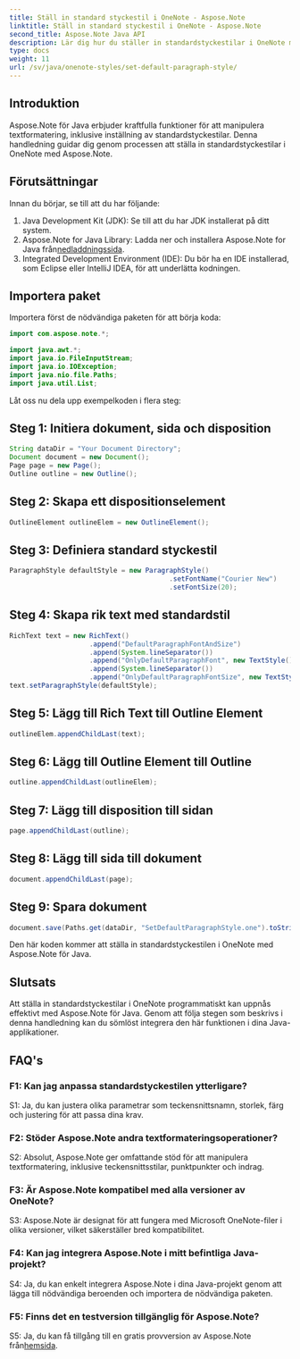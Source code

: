 ```yaml
---
title: Ställ in standard styckestil i OneNote - Aspose.Note
linktitle: Ställ in standard styckestil i OneNote - Aspose.Note
second_title: Aspose.Note Java API
description: Lär dig hur du ställer in standardstyckestilar i OneNote med Aspose.Note för Java. Följ vår steg-för-steg-guide för effektiv textformatering i dina Java-applikationer.
type: docs
weight: 11
url: /sv/java/onenote-styles/set-default-paragraph-style/
---
```

## Introduktion

Aspose.Note för Java erbjuder kraftfulla funktioner för att manipulera textformatering, inklusive inställning av standardstyckestilar. Denna handledning guidar dig genom processen att ställa in standardstyckestilar i OneNote med Aspose.Note.

## Förutsättningar

Innan du börjar, se till att du har följande:

1. Java Development Kit (JDK): Se till att du har JDK installerat på ditt system.
2.  Aspose.Note for Java Library: Ladda ner och installera Aspose.Note for Java från[nedladdningssida](https://releases.aspose.com/note/java/).
3. Integrated Development Environment (IDE): Du bör ha en IDE installerad, som Eclipse eller IntelliJ IDEA, för att underlätta kodningen.

## Importera paket

Importera först de nödvändiga paketen för att börja koda:

```java
import com.aspose.note.*;

import java.awt.*;
import java.io.FileInputStream;
import java.io.IOException;
import java.nio.file.Paths;
import java.util.List;
```

Låt oss nu dela upp exempelkoden i flera steg:

## Steg 1: Initiera dokument, sida och disposition

```java
String dataDir = "Your Document Directory";
Document document = new Document();
Page page = new Page();
Outline outline = new Outline();
```

## Steg 2: Skapa ett dispositionselement

```java
OutlineElement outlineElem = new OutlineElement();
```

## Steg 3: Definiera standard styckestil

```java
ParagraphStyle defaultStyle = new ParagraphStyle()
										.setFontName("Courier New")
										.setFontSize(20);
```

## Steg 4: Skapa rik text med standardstil

```java
RichText text = new RichText()
					.append("DefaultParagraphFontAndSize")
					.append(System.lineSeparator())
					.append("OnlyDefaultParagraphFont", new TextStyle().setFontSize(14))
					.append(System.lineSeparator())
					.append("OnlyDefaultParagraphFontSize", new TextStyle().setFontName("Verdana"));
text.setParagraphStyle(defaultStyle);
```

## Steg 5: Lägg till Rich Text till Outline Element

```java
outlineElem.appendChildLast(text);
```

## Steg 6: Lägg till Outline Element till Outline

```java
outline.appendChildLast(outlineElem);
```

## Steg 7: Lägg till disposition till sidan

```java
page.appendChildLast(outline);
```

## Steg 8: Lägg till sida till dokument

```java
document.appendChildLast(page);
```

## Steg 9: Spara dokument

```java
document.save(Paths.get(dataDir, "SetDefaultParagraphStyle.one").toString());
```

Den här koden kommer att ställa in standardstyckestilen i OneNote med Aspose.Note för Java.

## Slutsats

Att ställa in standardstyckestilar i OneNote programmatiskt kan uppnås effektivt med Aspose.Note för Java. Genom att följa stegen som beskrivs i denna handledning kan du sömlöst integrera den här funktionen i dina Java-applikationer.

## FAQ's

### F1: Kan jag anpassa standardstyckestilen ytterligare?

S1: Ja, du kan justera olika parametrar som teckensnittsnamn, storlek, färg och justering för att passa dina krav.

### F2: Stöder Aspose.Note andra textformateringsoperationer?

S2: Absolut, Aspose.Note ger omfattande stöd för att manipulera textformatering, inklusive teckensnittsstilar, punktpunkter och indrag.

### F3: Är Aspose.Note kompatibel med alla versioner av OneNote?

S3: Aspose.Note är designat för att fungera med Microsoft OneNote-filer i olika versioner, vilket säkerställer bred kompatibilitet.

### F4: Kan jag integrera Aspose.Note i mitt befintliga Java-projekt?

S4: Ja, du kan enkelt integrera Aspose.Note i dina Java-projekt genom att lägga till nödvändiga beroenden och importera de nödvändiga paketen.

### F5: Finns det en testversion tillgänglig för Aspose.Note?

 S5: Ja, du kan få tillgång till en gratis provversion av Aspose.Note från[hemsida](https://releases.aspose.com/).